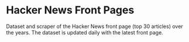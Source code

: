 # Hacker News Front Pages

Dataset and scraper of the Hacker News front page (top 30 articles) over the years. The dataset is updated daily with the latest front page.
